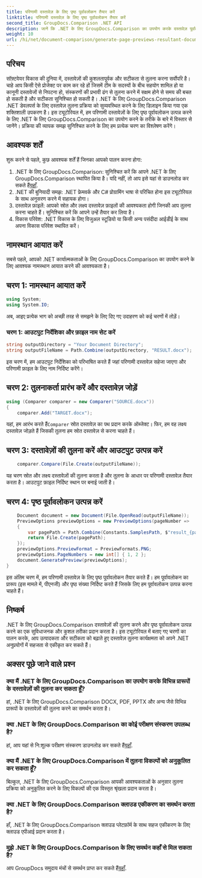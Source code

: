 ```yaml
---
title: परिणामी दस्तावेज़ के लिए पृष्ठ पूर्वावलोकन तैयार करें
linktitle: परिणामी दस्तावेज़ के लिए पृष्ठ पूर्वावलोकन तैयार करें
second_title: GroupDocs.Comparison .NET API
description: जानें कि .NET के लिए GroupDocs.Comparison का उपयोग करके दस्तावेज़ पूर्वावलोकन कैसे तैयार करें। दस्तावेज़ों की कुशलतापूर्वक और सटीक तुलना करें।
weight: 10
url: /hi/net/document-comparison/generate-page-previews-resultant-document/
---
```

## परिचय
सॉफ़्टवेयर विकास की दुनिया में, दस्तावेज़ों की कुशलतापूर्वक और सटीकता से तुलना करना सर्वोपरि है। चाहे आप किसी ऐसे प्रोजेक्ट पर काम कर रहे हों जिसमें टीम के सदस्यों के बीच सहयोग शामिल हो या कानूनी दस्तावेजों से निपटना हो, संस्करणों की प्रभावी ढंग से तुलना करने में सक्षम होने से समय की बचत हो सकती है और सटीकता सुनिश्चित हो सकती है। .NET के लिए GroupDocs.Comparison .NET डेवलपर्स के लिए दस्तावेज़ तुलना प्रक्रिया को सुव्यवस्थित करने के लिए डिज़ाइन किया गया एक शक्तिशाली उपकरण है। इस ट्यूटोरियल में, हम परिणामी दस्तावेज़ों के लिए पृष्ठ पूर्वावलोकन उत्पन्न करने के लिए .NET के लिए GroupDocs.Comparison का उपयोग करने के तरीके के बारे में विस्तार से जानेंगे। प्रक्रिया की व्यापक समझ सुनिश्चित करने के लिए हम प्रत्येक चरण का विश्लेषण करेंगे।
## आवश्यक शर्तें
शुरू करने से पहले, कुछ आवश्यक शर्तें हैं जिनका आपको पालन करना होगा:
1.  .NET के लिए GroupDocs.Comparison: सुनिश्चित करें कि आपने .NET के लिए GroupDocs.Comparison स्थापित किया है। यदि नहीं, तो आप इसे यहां से डाउनलोड कर सकते हैं[यहाँ](https://releases.groupdocs.com/comparison/net/).
2. .NET की बुनियादी समझ: .NET फ्रेमवर्क और C# प्रोग्रामिंग भाषा से परिचित होना इस ट्यूटोरियल के साथ अनुसरण करने में सहायक होगा।
3. दस्तावेज़ फ़ाइलें: आपको स्रोत और लक्ष्य दस्तावेज़ फ़ाइलों की आवश्यकता होगी जिनकी आप तुलना करना चाहते हैं। सुनिश्चित करें कि आपने उन्हें तैयार कर लिया है।
4. विकास परिवेश: .NET विकास के लिए विजुअल स्टूडियो या किसी अन्य पसंदीदा आईडीई के साथ अपना विकास परिवेश स्थापित करें।

## नामस्थान आयात करें
सबसे पहले, आपको .NET कार्यात्मकताओं के लिए GroupDocs.Comparison का उपयोग करने के लिए आवश्यक नामस्थान आयात करने की आवश्यकता है।
## चरण 1: नामस्थान आयात करें
```csharp
using System;
using System.IO;
```
अब, आइए प्रत्येक भाग को अच्छी तरह से समझने के लिए दिए गए उदाहरण को कई चरणों में तोड़ें।
### चरण 1: आउटपुट निर्देशिका और फ़ाइल नाम सेट करें
```csharp
string outputDirectory = "Your Document Directory";
string outputFileName = Path.Combine(outputDirectory, "RESULT.docx");
```
इस चरण में, हम आउटपुट निर्देशिका को परिभाषित करते हैं जहां परिणामी दस्तावेज़ सहेजा जाएगा और परिणामी फ़ाइल के लिए नाम निर्दिष्ट करेंगे।
## चरण 2: तुलनाकर्ता प्रारंभ करें और दस्तावेज़ जोड़ें
```csharp
using (Comparer comparer = new Comparer("SOURCE.docx"))
{
    comparer.Add("TARGET.docx");
```
 यहां, हम आरंभ करते हैं`Comparer` स्रोत दस्तावेज़ का पथ प्रदान करके ऑब्जेक्ट। फिर, हम वह लक्ष्य दस्तावेज़ जोड़ते हैं जिसकी तुलना हम स्रोत दस्तावेज़ से करना चाहते हैं।
## चरण 3: दस्तावेज़ों की तुलना करें और आउटपुट उत्पन्न करें
```csharp
    comparer.Compare(File.Create(outputFileName));
```
यह चरण स्रोत और लक्ष्य दस्तावेज़ों की तुलना करता है और तुलना के आधार पर परिणामी दस्तावेज़ तैयार करता है। आउटपुट फ़ाइल निर्दिष्ट स्थान पर बनाई जाती है।
## चरण 4: पृष्ठ पूर्वावलोकन उत्पन्न करें
```csharp
    Document document = new Document(File.OpenRead(outputFileName));
    PreviewOptions previewOptions = new PreviewOptions(pageNumber =>
    {
        var pagePath = Path.Combine(Constants.SamplesPath, $"result_{pageNumber}.png");
        return File.Create(pagePath);
    });
    previewOptions.PreviewFormat = PreviewFormats.PNG;
    previewOptions.PageNumbers = new int[] { 1, 2 };
    document.GeneratePreview(previewOptions);
}
```
इस अंतिम चरण में, हम परिणामी दस्तावेज़ के लिए पृष्ठ पूर्वावलोकन तैयार करते हैं। हम पूर्वावलोकन का प्रारूप (इस मामले में, पीएनजी) और पृष्ठ संख्या निर्दिष्ट करते हैं जिसके लिए हम पूर्वावलोकन उत्पन्न करना चाहते हैं।

## निष्कर्ष
.NET के लिए GroupDocs.Comparison दस्तावेज़ों की तुलना करने और पृष्ठ पूर्वावलोकन उत्पन्न करने का एक सुविधाजनक और कुशल तरीका प्रदान करता है। इस ट्यूटोरियल में बताए गए चरणों का पालन करके, आप उत्पादकता और सटीकता को बढ़ाते हुए दस्तावेज़ तुलना कार्यक्षमता को अपने .NET अनुप्रयोगों में सहजता से एकीकृत कर सकते हैं।
## अक्सर पूछे जाने वाले प्रश्न
### क्या मैं .NET के लिए GroupDocs.Comparison का उपयोग करके विभिन्न प्रारूपों के दस्तावेज़ों की तुलना कर सकता हूँ?
हां, .NET के लिए GroupDocs.Comparison DOCX, PDF, PPTX और अन्य जैसे विभिन्न प्रारूपों के दस्तावेज़ों की तुलना करने का समर्थन करता है।
### क्या .NET के लिए GroupDocs.Comparison का कोई परीक्षण संस्करण उपलब्ध है?
 हां, आप यहां से नि:शुल्क परीक्षण संस्करण डाउनलोड कर सकते हैं[यहाँ](https://releases.groupdocs.com/).
### क्या मैं .NET के लिए GroupDocs.Comparison में तुलना विकल्पों को अनुकूलित कर सकता हूँ?
बिल्कुल, .NET के लिए GroupDocs.Comparison आपकी आवश्यकताओं के अनुसार तुलना प्रक्रिया को अनुकूलित करने के लिए विकल्पों की एक विस्तृत श्रृंखला प्रदान करता है।
### क्या .NET के लिए GroupDocs.Comparison क्लाउड एकीकरण का समर्थन करता है?
हाँ, .NET के लिए GroupDocs.Comparison क्लाउड प्लेटफ़ॉर्म के साथ सहज एकीकरण के लिए क्लाउड एपीआई प्रदान करता है।
### मुझे .NET के लिए GroupDocs.Comparison के लिए समर्थन कहाँ से मिल सकता है?
 आप GroupDocs समुदाय मंचों से समर्थन प्राप्त कर सकते हैं[यहाँ](https://forum.groupdocs.com/c/comparison/12).